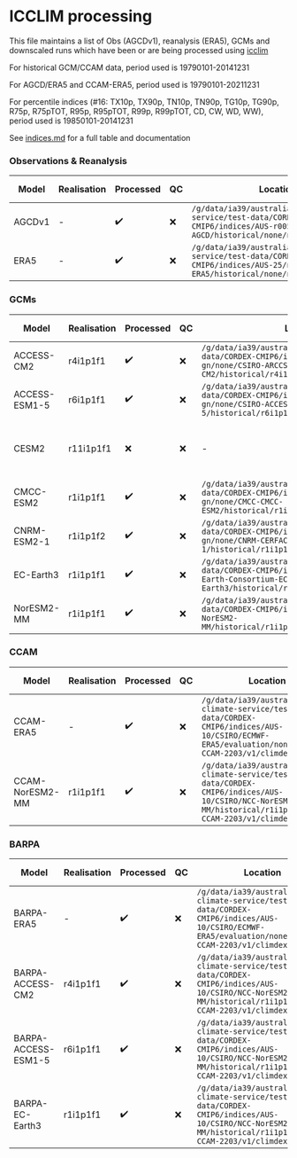 # ICCLIM processing

This file maintains a list of Obs (AGCDv1), reanalysis (ERA5), GCMs and downscaled runs which have been or are being processed using [icclim](https://github.com/AusClimateService/indices)

For historical GCM/CCAM data, period used is 19790101-20141231

For AGCD/ERA5 and CCAM-ERA5, period used is 19790101-20211231

For percentile indices (#16: TX10p, TX90p, TN10p, TN90p, TG10p, TG90p, R75p, R75pTOT, R95p, R95pTOT, R99p, R99pTOT, CD, CW, WD, WW), period used is 19850101-20141231

See [indices.md](https://github.com/AusClimateService/model-evaluation/blob/master/indices.md) for a full table and documentation

### Observations & Reanalysis
| Model | Realisation | Processed | QC | Location | Person responsible | Notes |
| - | - | - | - | - | - | - |
| AGCDv1 | - | :heavy_check_mark: | :x: | `/g/data/ia39/australian-climate-service/test-data/CORDEX-CMIP6/indices/AUS-r005/none/BOM-AGCD/historical/none/none/none/climdex` | @ngben | Missing tas |
| ERA5 | - | :heavy_check_mark: | :x: | `/g/data/ia39/australian-climate-service/test-data/CORDEX-CMIP6/indices/AUS-25/none/ECMWF-ERA5/historical/none/none/none/climdex` | @ngben | - |

### GCMs
| Model | Realisation  | Processed | QC | Location | Person responsible | Notes |
| - | - | - | - | - | - | - |
| ACCESS-CM2 | r4i1p1f1 | :heavy_check_mark: | :x: | `/g/data/ia39/australian-climate-service/test-data/CORDEX-CMIP6/indices/GLOBAL-gn/none/CSIRO-ARCCSS-ACCESS-CM2/historical/r4i1p1f1/none/none/climdex/` | @ngben | - |
| ACCESS-ESM1-5 | r6i1p1f1 | :heavy_check_mark: | :x: | `/g/data/ia39/australian-climate-service/test-data/CORDEX-CMIP6/indices/GLOBAL-gn/none/CSIRO-ACCESS-ESM1-5/historical/r6i1p1f1/none/none/climdex/` | @ngben | - |
| CESM2 | r11i1p1f1 | :x: | :x: | - | @ngben | Missing daily tasmax and tasmin |
| CMCC-ESM2 | r1i1p1f1 | :heavy_check_mark: | :x: | `/g/data/ia39/australian-climate-service/test-data/CORDEX-CMIP6/indices/GLOBAL-gn/none/CMCC-CMCC-ESM2/historical/r1i1p1f1/none/none/climdex` | @ngben | - |
| CNRM-ESM2-1 | r1i1p1f2 | :heavy_check_mark: | :x: | `/g/data/ia39/australian-climate-service/test-data/CORDEX-CMIP6/indices/GLOBAL-gn/none/CNRM-CERFACS-CNRM-ESM2-1/historical/r1i1p1f2/none/none/climdex/` | @ngben | - |
| EC-Earth3 | r1i1p1f1 | :heavy_check_mark: | :x: | `/g/data/ia39/australian-climate-service/test-data/CORDEX-CMIP6/indices/GLOBAL-gn/none/EC-Earth-Consortium-EC-Earth3/historical/r1i1p1f1/none/none/climdex/` | @ngben | - |
| NorESM2-MM | r1i1p1f1 | :heavy_check_mark: | :x: | `/g/data/ia39/australian-climate-service/test-data/CORDEX-CMIP6/indices/GLOBAL-gn/none/NCC-NorESM2-MM/historical/r1i1p1f1/none/none/climdex` | @ngben | - |

### CCAM
| Model | Realisation | Processed | QC | Location | Person responsible | Notes |
| - | - | - | - | - | - | - |
| CCAM-ERA5 | - | :heavy_check_mark: | :x: | `/g/data/ia39/australian-climate-service/test-data/CORDEX-CMIP6/indices/AUS-10/CSIRO/ECMWF-ERA5/evaluation/none/CSIRO-CCAM-2203/v1/climdex` | @ngben | - |
| CCAM-NorESM2-MM | r1i1p1f1 | :heavy_check_mark: | :x: | `/g/data/ia39/australian-climate-service/test-data/CORDEX-CMIP6/indices/AUS-10/CSIRO/NCC-NorESM2-MM/historical/r1i1p1f1/CSIRO-CCAM-2203/v1/climdex/` | @ngben | - |

### BARPA
| Model | Realisation | Processed | QC | Location | Person responsible | Notes |
| - | - | - | - | - | - | - |
| BARPA-ERA5 | - | :heavy_check_mark: | :x: | `/g/data/ia39/australian-climate-service/test-data/CORDEX-CMIP6/indices/AUS-10/CSIRO/ECMWF-ERA5/evaluation/none/CSIRO-CCAM-2203/v1/climdex` | @chunhsusu | - |
| BARPA-ACCESS-CM2 | r4i1p1f1 | :heavy_check_mark: | :x: | `/g/data/ia39/australian-climate-service/test-data/CORDEX-CMIP6/indices/AUS-10/CSIRO/NCC-NorESM2-MM/historical/r1i1p1f1/CSIRO-CCAM-2203/v1/climdex/` | @ngben, @EmmaHoward | - |
| BARPA-ACCESS-ESM1-5 | r6i1p1f1 | :heavy_check_mark: | :x: | `/g/data/ia39/australian-climate-service/test-data/CORDEX-CMIP6/indices/AUS-10/CSIRO/NCC-NorESM2-MM/historical/r1i1p1f1/CSIRO-CCAM-2203/v1/climdex/` | @ngben, @EmmaHoward | - |
| BARPA-EC-Earth3 | r1i1p1f1 | :heavy_check_mark: | :x: | `/g/data/ia39/australian-climate-service/test-data/CORDEX-CMIP6/indices/AUS-10/CSIRO/NCC-NorESM2-MM/historical/r1i1p1f1/CSIRO-CCAM-2203/v1/climdex/` | @ngben, @EmmaHoward | - |
